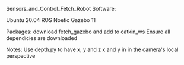 Sensors_and_Control_Fetch_Robot
Software:

Ubuntu 20.04
ROS Noetic
Gazebo 11

Packages:
download fetch_gazebo and add to catkin_ws
Ensure all dependicies are downloaded

Notes:
Use depth.py to have x, y and z
x and y in in the camera's local perspective
